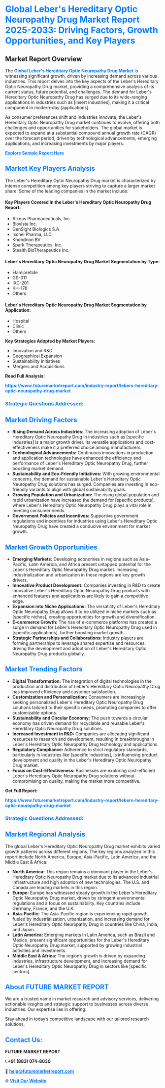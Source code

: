 <h1 style="color: #007BFF;">Global Leber's Hereditary Optic Neuropathy Drug Market Report 2025-2033: Driving Factors, Growth Opportunities, and Key Players</h1>

<section id="overview">
<h2>Market Report Overview</h2>
<p>The <a href="https://www.futuremarketreport.com/industry-report/lebers-hereditary-optic-neuropathy-drug-market" style="color: #007BFF; text-decoration: none;"><strong>Global Leber's Hereditary Optic Neuropathy Drug Market</strong></a> is witnessing significant growth, driven by increasing demand across various industries. This report delves into the key aspects of the Leber's Hereditary Optic Neuropathy Drug market, providing a comprehensive analysis of its current status, future potential, and challenges. The demand for Leber's Hereditary Optic Neuropathy Drug has surged due to its wide-ranging applications in industries such as [insert industries], making it a critical component in modern-day [applications].</p>
<p>As consumer preferences shift and industries innovate, the Leber's Hereditary Optic Neuropathy Drug market continues to evolve, offering both challenges and opportunities for stakeholders. The global market is expected to expand at a substantial compound annual growth rate (CAGR) over the forecast period, driven by technological advancements, emerging applications, and increasing investments by major players.</p>
</section>

<section id="overview">
<p><a href="https://www.futuremarketreport.com/request-sample/reportId=53595" style="color: #007BFF; text-decoration: none;"><strong>Explore Sample Report Here</strong></a></p>
</section>

<section id="key-players">
<h2 style="color: #007BFF;">Market Key Players Analysis</h2>
<p>The Leber's Hereditary Optic Neuropathy Drug market is characterized by intense competition among key players striving to capture a larger market share. Some of the leading companies in the market include:</p>
<h4>Key Players Covered in the Leber's Hereditary Optic Neuropathy Drug Report:</h4>
<ul><li>Alkeus Pharmaceuticals, Inc.</li><li>Biovista Inc.</li><li>GenSight Biologics S.A.</li><li>Ixchel Pharma, LLC</li><li>Khondrion BV</li><li>Spark Therapeutics, Inc.</li><li>Stealth BioTherapeutics Inc.</li></ul>
<h4>Leber's Hereditary Optic Neuropathy Drug Market Segmentation by Type:</h4>
<ul><li>Elamipretide</li><li>GS-011</li><li>IXC-201</li><li>KH-176</li><li>Others</li></ul>

<h4>Leber's Hereditary Optic Neuropathy Drug Market Segmentation by Application:</h4>
<ul><li>Hospital</li><li>Clinic</li><li>Others</li></ul>
<p><strong>Key Strategies Adopted by Market Players:</strong></p>
<ul>
<li>Innovation and R&D</li>
<li>Geographical Expansion</li>
<li>Sustainability Initiatives</li>
<li>Mergers and Acquisitions</li>
</ul>
</section>

<section>
<p><strong>Read Full Analysis: </strong></p><a href="https://www.futuremarketreport.com/industry-report/lebers-hereditary-optic-neuropathy-drug-market" style="color: #007BFF; text-decoration: none;"><strong>https://www.futuremarketreport.com/industry-report/lebers-hereditary-optic-neuropathy-drug-market</strong></a>
<h3 style="color: #007BFF;">Strategic Questions Addressed:</h3>
</section>

<section id="driving-factors">
<h2 style="color: #007BFF;">Market Driving Factors</h2>
<ul>
<li><strong>Rising Demand Across Industries:</strong> The increasing adoption of Leber's Hereditary Optic Neuropathy Drug in industries such as [specific industries] is a major growth driver. Its versatile applications and cost-effectiveness make it a preferred choice among manufacturers.</li>
<li><strong>Technological Advancements:</strong> Continuous innovations in production and application technologies have enhanced the efficiency and performance of Leber's Hereditary Optic Neuropathy Drug, further boosting market demand.</li>
<li><strong>Sustainability and Eco-Friendly Initiatives:</strong> With growing environmental concerns, the demand for sustainable Leber's Hereditary Optic Neuropathy Drug solutions has surged. Companies are investing in eco-friendly variants to align with global sustainability goals.</li>
<li><strong>Growing Population and Urbanization:</strong> The rising global population and rapid urbanization have increased the demand for [specific products], where Leber's Hereditary Optic Neuropathy Drug plays a vital role in meeting consumer needs.</li>
<li><strong>Government Policies and Incentives:</strong> Supportive government regulations and incentives for industries using Leber's Hereditary Optic Neuropathy Drug have created a conducive environment for market growth.</li>
</ul>
</section>

<section id="growth-opportunities">
<h2 style="color: #007BFF;">Market Growth Opportunities</h2>
<ul>
<li><strong>Emerging Markets:</strong> Developing economies in regions such as Asia-Pacific, Latin America, and Africa present untapped potential for the Leber's Hereditary Optic Neuropathy Drug market. Increasing industrialization and urbanization in these regions are key growth drivers.</li>
<li><strong>Innovative Product Development:</strong> Companies investing in R&D to create innovative Leber's Hereditary Optic Neuropathy Drug products with enhanced features and applications are likely to gain a competitive edge.</li>
<li><strong>Expansion into Niche Applications:</strong> The versatility of Leber's Hereditary Optic Neuropathy Drug allows it to be utilized in niche markets such as [specific niches], creating opportunities for growth and diversification.</li>
<li><strong>E-commerce Growth:</strong> The rise of e-commerce platforms has created a surge in demand for Leber's Hereditary Optic Neuropathy Drug used in [specific applications], further boosting market growth.</li>
<li><strong>Strategic Partnerships and Collaborations:</strong> Industry players are forming partnerships to leverage shared expertise and resources, driving the development and adoption of Leber's Hereditary Optic Neuropathy Drug products globally.</li>
</ul>
</section>

<section id="trending-factors">
<h2 style="color: #007BFF;">Market Trending Factors</h2>
<ul>
<li><strong>Digital Transformation:</strong> The integration of digital technologies in the production and distribution of Leber's Hereditary Optic Neuropathy Drug has improved efficiency and customer satisfaction.</li>
<li><strong>Customization and Personalization:</strong> Consumers are increasingly seeking personalized Leber's Hereditary Optic Neuropathy Drug solutions tailored to their specific needs, prompting companies to offer customizable options.</li>
<li><strong>Sustainability and Circular Economy:</strong> The push towards a circular economy has driven demand for recyclable and reusable Leber's Hereditary Optic Neuropathy Drug solutions.</li>
<li><strong>Increased Investment in R&D:</strong> Companies are allocating significant resources to research and development, resulting in breakthroughs in Leber's Hereditary Optic Neuropathy Drug technology and applications.</li>
<li><strong>Regulatory Compliance:</strong> Adherence to strict regulatory standards, particularly in industries like [specific industries], is influencing product development and quality in the Leber's Hereditary Optic Neuropathy Drug market.</li>
<li><strong>Focus on Cost-Effectiveness:</strong> Businesses are exploring cost-efficient Leber's Hereditary Optic Neuropathy Drug solutions without compromising on quality, making the market more competitive.</li>
</ul>
</section>

<section>
<p><strong>Get Full Report: </strong></p><a href="https://www.futuremarketreport.com/industry-report/lebers-hereditary-optic-neuropathy-drug-market" style="color: #007BFF; text-decoration: none;"><strong>https://www.futuremarketreport.com/industry-report/lebers-hereditary-optic-neuropathy-drug-market</strong></a>
<h3 style="color: #007BFF;">Strategic Questions Addressed:</h3>
</section>


<section id="regional-analysis">
<h2 style="color: #007BFF;">Market Regional Analysis</h2>
<p>The global Leber's Hereditary Optic Neuropathy Drug market exhibits varied growth patterns across different regions. The key regions analyzed in this report include North America, Europe, Asia-Pacific, Latin America, and the Middle East & Africa:</p>
<ul>
<li><strong>North America:</strong> This region remains a dominant player in the Leber's Hereditary Optic Neuropathy Drug market due to its advanced industrial infrastructure and high adoption of new technologies. The U.S. and Canada are leading markets in this region.</li>
<li><strong>Europe:</strong> Europe has witnessed steady growth in the Leber's Hereditary Optic Neuropathy Drug market, driven by stringent environmental regulations and a focus on sustainability. Key countries include Germany, France, and the U.K.</li>
<li><strong>Asia-Pacific:</strong> The Asia-Pacific region is experiencing rapid growth, fueled by industrialization, urbanization, and increasing demand for Leber's Hereditary Optic Neuropathy Drug in countries like China, India, and Japan.</li>
<li><strong>Latin America:</strong> Emerging markets in Latin America, such as Brazil and Mexico, present significant opportunities for the Leber's Hereditary Optic Neuropathy Drug market, supported by growing industrial activities and investments.</li>
<li><strong>Middle East & Africa:</strong> The region’s growth is driven by expanding industries, infrastructure development, and increasing demand for Leber's Hereditary Optic Neuropathy Drug in sectors like [specific sectors].</li>
</ul>
</section>

<footer>
<h2 style="color: #007BFF;">About FUTURE MARKET REPORT</h2>
<p>We are a trusted name in market research and advisory services, delivering actionable insights and strategic support to businesses across diverse industries. Our expertise lies in offering:</p>

<p>Stay ahead in today’s competitive landscape with our tailored research solutions.</p>

<h2 style="color: #007BFF;">Contact Us:</h2>
<p><strong>FUTURE MARKET REPORT</strong></p>
<p>📞 <strong>+91 (883) 074-8030</strong></p>
<p>📧 <strong><a href="mailto:help@futuremarketreport.com" style="color: #007BFF;">help@futuremarketreport.com</a></strong></p>
<p>🌐 <strong><a href="https://www.futuremarketreport.com/" style="color: #007BFF;">Visit Our Website</a></strong></p>
</footer>